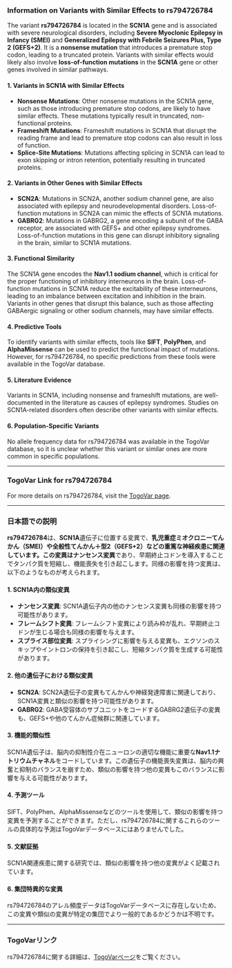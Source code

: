 ### Information on Variants with Similar Effects to rs794726784

The variant **rs794726784** is located in the **SCN1A** gene and is associated with severe neurological disorders, including **Severe Myoclonic Epilepsy in Infancy (SMEI)** and **Generalized Epilepsy with Febrile Seizures Plus, Type 2 (GEFS+2)**. It is a **nonsense mutation** that introduces a premature stop codon, leading to a truncated protein. Variants with similar effects would likely also involve **loss-of-function mutations** in the **SCN1A** gene or other genes involved in similar pathways.

#### 1. Variants in SCN1A with Similar Effects
- **Nonsense Mutations**: Other nonsense mutations in the SCN1A gene, such as those introducing premature stop codons, are likely to have similar effects. These mutations typically result in truncated, non-functional proteins.
- **Frameshift Mutations**: Frameshift mutations in SCN1A that disrupt the reading frame and lead to premature stop codons can also result in loss of function.
- **Splice-Site Mutations**: Mutations affecting splicing in SCN1A can lead to exon skipping or intron retention, potentially resulting in truncated proteins.

#### 2. Variants in Other Genes with Similar Effects
- **SCN2A**: Mutations in SCN2A, another sodium channel gene, are also associated with epilepsy and neurodevelopmental disorders. Loss-of-function mutations in SCN2A can mimic the effects of SCN1A mutations.
- **GABRG2**: Mutations in GABRG2, a gene encoding a subunit of the GABA receptor, are associated with GEFS+ and other epilepsy syndromes. Loss-of-function mutations in this gene can disrupt inhibitory signaling in the brain, similar to SCN1A mutations.

#### 3. Functional Similarity
The SCN1A gene encodes the **Nav1.1 sodium channel**, which is critical for the proper functioning of inhibitory interneurons in the brain. Loss-of-function mutations in SCN1A reduce the excitability of these interneurons, leading to an imbalance between excitation and inhibition in the brain. Variants in other genes that disrupt this balance, such as those affecting GABAergic signaling or other sodium channels, may have similar effects.

#### 4. Predictive Tools
To identify variants with similar effects, tools like **SIFT**, **PolyPhen**, and **AlphaMissense** can be used to predict the functional impact of mutations. However, for rs794726784, no specific predictions from these tools were available in the TogoVar database.

#### 5. Literature Evidence
Variants in SCN1A, including nonsense and frameshift mutations, are well-documented in the literature as causes of epilepsy syndromes. Studies on SCN1A-related disorders often describe other variants with similar effects.

#### 6. Population-Specific Variants
No allele frequency data for rs794726784 was available in the TogoVar database, so it is unclear whether this variant or similar ones are more common in specific populations.

---

### TogoVar Link for rs794726784
For more details on rs794726784, visit the [TogoVar page](https://togovar.org/variant/tgv417503298).

---

### 日本語での説明

**rs794726784**は、**SCN1A**遺伝子に位置する変異で、**乳児重症ミオクロニーてんかん（SMEI）**や**全般性てんかん＋型2（GEFS+2）**などの重篤な神経疾患に関連しています。この変異は**ナンセンス変異**であり、早期終止コドンを導入することでタンパク質を短縮し、機能喪失を引き起こします。同様の影響を持つ変異は、以下のようなものが考えられます。

#### 1. SCN1A内の類似変異
- **ナンセンス変異**: SCN1A遺伝子内の他のナンセンス変異も同様の影響を持つ可能性があります。
- **フレームシフト変異**: フレームシフト変異により読み枠が乱れ、早期終止コドンが生じる場合も同様の影響を与えます。
- **スプライス部位変異**: スプライシングに影響を与える変異も、エクソンのスキップやイントロンの保持を引き起こし、短縮タンパク質を生成する可能性があります。

#### 2. 他の遺伝子における類似変異
- **SCN2A**: SCN2A遺伝子の変異もてんかんや神経発達障害に関連しており、SCN1A変異と類似の影響を持つ可能性があります。
- **GABRG2**: GABA受容体のサブユニットをコードするGABRG2遺伝子の変異も、GEFS+や他のてんかん症候群に関連しています。

#### 3. 機能的類似性
SCN1A遺伝子は、脳内の抑制性介在ニューロンの適切な機能に重要な**Nav1.1ナトリウムチャネル**をコードしています。この遺伝子の機能喪失変異は、脳内の興奮と抑制のバランスを崩すため、類似の影響を持つ他の変異もこのバランスに影響を与える可能性があります。

#### 4. 予測ツール
SIFT、PolyPhen、AlphaMissenseなどのツールを使用して、類似の影響を持つ変異を予測することができます。ただし、rs794726784に関するこれらのツールの具体的な予測はTogoVarデータベースにはありませんでした。

#### 5. 文献証拠
SCN1A関連疾患に関する研究では、類似の影響を持つ他の変異がよく記載されています。

#### 6. 集団特異的な変異
rs794726784のアレル頻度データはTogoVarデータベースに存在しないため、この変異や類似の変異が特定の集団でより一般的であるかどうかは不明です。

---

### TogoVarリンク
rs794726784に関する詳細は、[TogoVarページ](https://togovar.org/variant/tgv417503298)をご覧ください。